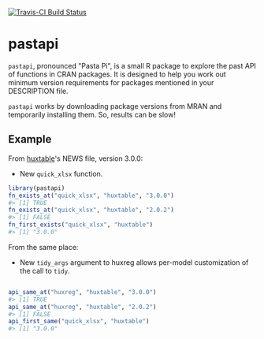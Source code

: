 
<!-- README.md is generated from README.Rmd. Please edit that file -->
[![Travis-CI Build Status](https://travis-ci.org/hughjonesd/pastapi.svg?branch=master)](https://travis-ci.org/hughjonesd/pastapi)

pastapi
=======

`pastapi`, pronounced "Pasta Pi", is a small R package to explore the past API of functions in CRAN packages. It is designed to help you work out minimum version requirements for packages mentioned in your DESCRIPTION file.

`pastapi` works by downloading package versions from MRAN and temporarily installing them. So, results can be slow!

Example
-------

From [huxtable](https://github.com/hughjonesd/huxtable)'s NEWS file, version 3.0.0:

-   New `quick_xlsx` function.

``` r
library(pastapi)
fn_exists_at("quick_xlsx", "huxtable", "3.0.0")
#> [1] TRUE
fn_exists_at("quick_xlsx", "huxtable", "2.0.2")
#> [1] FALSE
fn_first_exists("quick_xlsx", "huxtable")
#> [1] "3.0.0"
```

From the same place:

-   New `tidy_args` argument to huxreg allows per-model customization of the call to `tidy`.

``` r

api_same_at("huxreg", "huxtable", "3.0.0")
#> [1] TRUE
api_same_at("huxreg", "huxtable", "2.0.2")
#> [1] FALSE
api_first_same("quick_xlsx", "huxtable")
#> [1] "3.0.0"
```
